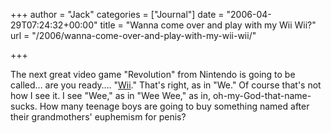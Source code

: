 +++
author = "Jack"
categories = ["Journal"]
date = "2006-04-29T07:24:32+00:00"
title = "Wanna come over and play with my Wii Wii?"
url = "/2006/wanna-come-over-and-play-with-my-wii-wii/"

+++

The next great video game "Revolution" from Nintendo is going to be called&#8230; are you ready&#8230;. "[Wii][1]." That's right, as in "We." Of course that's not how I see it. I see "Wee," as in "Wee Wee," as in, oh-my-God-that-name-sucks. How many teenage boys are going to buy something named after their grandmothers' euphemism for penis? 

[1]: <http://revolution.nintendo.com/>